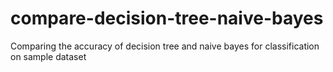 # compare-decision-tree-naive-bayes
Comparing the accuracy of decision tree and naive bayes for classification on sample dataset

